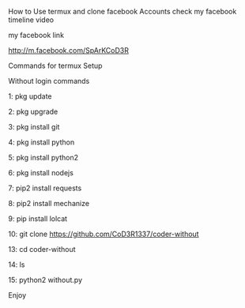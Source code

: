 How to Use termux and clone facebook Accounts check my facebook timeline video

my facebook link

http://m.facebook.com/SpArKCoD3R

Commands for termux Setup

Without login commands 

1: pkg update

2: pkg upgrade

3: pkg install git

4: pkg install python

5: pkg install python2

6: pkg install nodejs

7: pip2 install requests

8: pip2 install mechanize

9: pip install lolcat

10: git clone https://github.com/CoD3R1337/coder-without

13: cd coder-without

14: ls

15: python2 without.py

Enjoy
